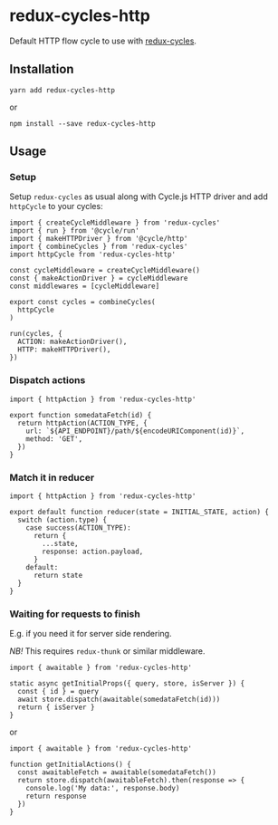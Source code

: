 # redux-cycles-http

Default HTTP flow cycle to use with [redux-cycles](https://github.com/cyclejs-community/redux-cycles).

## Installation

```
yarn add redux-cycles-http
```

or

```
npm install --save redux-cycles-http
```

## Usage

### Setup

Setup `redux-cycles` as usual along with Cycle.js HTTP driver and add `httpCycle` to your cycles:

```
import { createCycleMiddleware } from 'redux-cycles'
import { run } from '@cycle/run'
import { makeHTTPDriver } from '@cycle/http'
import { combineCycles } from 'redux-cycles'
import httpCycle from 'redux-cycles-http'

const cycleMiddleware = createCycleMiddleware()
const { makeActionDriver } = cycleMiddleware
const middlewares = [cycleMiddleware]

export const cycles = combineCycles(
  httpCycle
)

run(cycles, {
  ACTION: makeActionDriver(),
  HTTP: makeHTTPDriver(),
})
```

### Dispatch actions

```
import { httpAction } from 'redux-cycles-http'

export function somedataFetch(id) {
  return httpAction(ACTION_TYPE, {
    url: `${API_ENDPOINT}/path/${encodeURIComponent(id)}`,
    method: 'GET',
  })
}

```

### Match it in reducer

```
import { httpAction } from 'redux-cycles-http'

export default function reducer(state = INITIAL_STATE, action) {
  switch (action.type) {
    case success(ACTION_TYPE):
      return {
        ...state,
        response: action.payload,
      }
    default:
      return state
  }
}
```

### Waiting for requests to finish

E.g. if you need it for server side rendering.

*NB!* This requires `redux-thunk` or similar middleware.

```
import { awaitable } from 'redux-cycles-http'

static async getInitialProps({ query, store, isServer }) {
  const { id } = query
  await store.dispatch(awaitable(somedataFetch(id)))
  return { isServer }
}

```

or


```
import { awaitable } from 'redux-cycles-http'

function getInitialActions() {
  const awaitableFetch = awaitable(somedataFetch())
  return store.dispatch(awaitableFetch).then(response => {
    console.log('My data:', response.body)
    return response
  })
}

```



